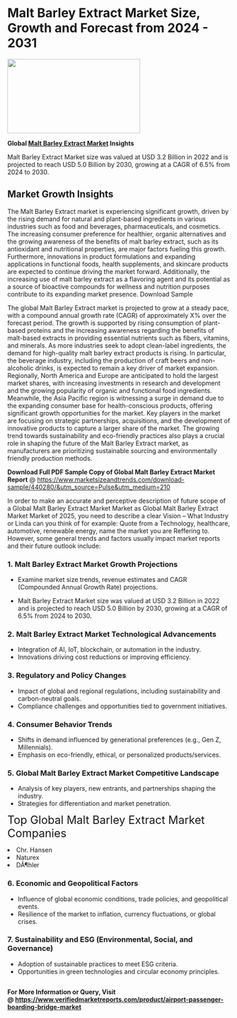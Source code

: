 <H1>Malt Barley Extract Market Size, Growth and Forecast from 2024 - 2031</H1><img class="aligncenter size-medium wp-image-584254" src="https://thirdeyenews.in/wp-content/uploads/2024/09/Global-Market-Research-300x168.jpeg" alt="" width="300" height="168" /><p><strong>Global&nbsp;<a href="https://www.marketsizeandtrends.com/download-sample/440280/&amp;utm_source=Pulse&amp;utm_medium=210">Malt Barley Extract Market</a> Insights</strong></p><p>Malt Barley Extract Market size was valued at USD 3.2 Billion in 2022 and is projected to reach USD 5.0 Billion by 2030, growing at a CAGR of 6.5% from 2024 to 2030.</p><p><h2>Market Growth Insights</h2> <p>The Malt Barley Extract market is experiencing significant growth, driven by the rising demand for natural and plant-based ingredients in various industries such as food and beverages, pharmaceuticals, and cosmetics. The increasing consumer preference for healthier, organic alternatives and the growing awareness of the benefits of malt barley extract, such as its antioxidant and nutritional properties, are major factors fueling this growth. Furthermore, innovations in product formulations and expanding applications in functional foods, health supplements, and skincare products are expected to continue driving the market forward. Additionally, the increasing use of malt barley extract as a flavoring agent and its potential as a source of bioactive compounds for wellness and nutrition purposes contribute to its expanding market presence. Download Sample</p> <p>The global Malt Barley Extract market is projected to grow at a steady pace, with a compound annual growth rate (CAGR) of approximately X% over the forecast period. The growth is supported by rising consumption of plant-based proteins and the increasing awareness regarding the benefits of malt-based extracts in providing essential nutrients such as fibers, vitamins, and minerals. As more industries seek to adopt clean-label ingredients, the demand for high-quality malt barley extract products is rising. In particular, the beverage industry, including the production of craft beers and non-alcoholic drinks, is expected to remain a key driver of market expansion. Regionally, North America and Europe are anticipated to hold the largest market shares, with increasing investments in research and development and the growing popularity of organic and functional food ingredients. Meanwhile, the Asia Pacific region is witnessing a surge in demand due to the expanding consumer base for health-conscious products, offering significant growth opportunities for the market. Key players in the market are focusing on strategic partnerships, acquisitions, and the development of innovative products to capture a larger share of the market. The growing trend towards sustainability and eco-friendly practices also plays a crucial role in shaping the future of the Malt Barley Extract market, as manufacturers are prioritizing sustainable sourcing and environmentally friendly production methods. </p><p><span class=""><strong>Download Full PDF Sample Copy of Global Malt Barley Extract Market Report</strong> @ <a href="https://www.marketsizeandtrends.com/download-sample/440280/&amp;utm_source=Pulse&amp;utm_medium=210" target="_blank">https://www.marketsizeandtrends.com/download-sample/440280/&amp;utm_source=Pulse&amp;utm_medium=210</a></span></p><p>In order to make an accurate and perceptive description of future scope of a Global&nbsp;Malt Barley Extract Market Market as Global&nbsp;Malt Barley Extract Market Market of 2025, you need to describe a clear Vision &ndash; What Industry or Linda can you think of for example: Quote from a Technology, healthcare, automotive, renewable energy, name the market you are Reffering to. However, some general trends and factors usually impact market reports and their future outlook include:</p><h3>1.&nbsp;<strong>Malt Barley Extract Market Growth Projections</strong></h3><ul><li>Examine market size trends, revenue estimates and CAGR (Compounded Annual Growth Rate) projections.</li><li><p>Malt Barley Extract Market size was valued at USD 3.2 Billion in 2022 and is projected to reach USD 5.0 Billion by 2030, growing at a CAGR of 6.5% from 2024 to 2030.</p></li></ul><h3>2.&nbsp;<strong>Malt Barley Extract Market Technological Advancements</strong></h3><ul><li>Integration of AI, IoT, blockchain, or automation in the industry.</li><li>Innovations driving cost reductions or improving efficiency.</li></ul><h3>3.&nbsp;<strong>Regulatory and Policy Changes</strong></h3><ul><li>Impact of global and regional regulations, including sustainability and carbon-neutral goals.</li><li>Compliance challenges and opportunities tied to government initiatives.</li></ul><h3>4.&nbsp;<strong>Consumer Behavior Trends</strong></h3><ul><li>Shifts in demand influenced by generational preferences (e.g., Gen Z, Millennials).</li><li>Emphasis on eco-friendly, ethical, or personalized products/services.</li></ul><h3>5.&nbsp;<strong>Global Malt Barley Extract Market Competitive Landscape</strong></h3><ul><li>Analysis of key players, new entrants, and partnerships shaping the industry.</li><li>Strategies for differentiation and market penetration.</li></ul><p data-pm-slice="1 1 []"><span style="color: inherit; font-family: inherit; font-size: 25px;">Top Global Malt Barley Extract Market Companies</span></p><div class="" data-test-id=""><p><li>Chr. Hansen</li><li> Naturex</li><li> DÃ¶hler</li></p></div><h3>6.&nbsp;<strong>Economic and Geopolitical Factors</strong></h3><ul><li>Influence of global economic conditions, trade policies, and geopolitical events.</li><li>Resilience of the market to inflation, currency fluctuations, or global crises.</li></ul><h3>7.&nbsp;<strong>Sustainability and ESG (Environmental, Social, and Governance)</strong></h3><ul><li>Adoption of sustainable practices to meet ESG criteria.</li><li>Opportunities in green technologies and circular economy principles.</li></ul><h2><strong style="font-size: 14px;">For More Information or Query, Visit @&nbsp;</strong><a style="background-color: #ffffff; font-size: 14px;" href="https://www.marketsizeandtrends.com/report/malt-barley-extract-market/" target="_blank">https://www.verifiedmarketreports.com/product/airport-passenger-boarding-bridge-market</a></h2>
